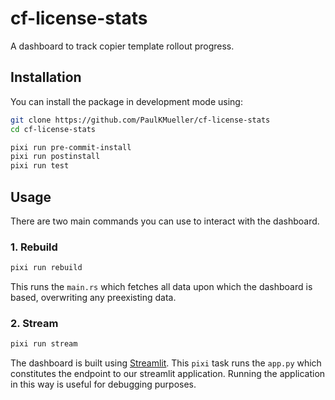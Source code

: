 # cf-license-stats

A dashboard to track copier template rollout progress.

## Installation

You can install the package in development mode using:

```bash
git clone https://github.com/PaulKMueller/cf-license-stats
cd cf-license-stats

pixi run pre-commit-install
pixi run postinstall
pixi run test
```

## Usage

There are two main commands you can use to interact with the dashboard.

### 1. Rebuild

```bash
pixi run rebuild
```

This runs the `main.rs` which fetches all data upon which the dashboard is based, overwriting any preexisting data.

### 2. Stream

```bash
pixi run stream
```

The dashboard is built using [Streamlit](https://github.com/streamlit/streamlit).
This `pixi` task runs the `app.py` which constitutes the endpoint to our streamlit application.
Running the application in this way is useful for debugging purposes.
